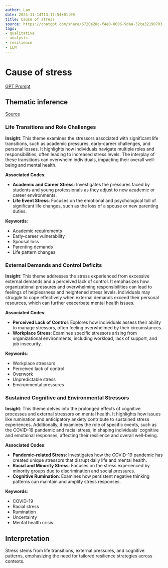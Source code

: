 ```yaml
---
author: Lam
date: 2024-11-14T13:17:54+01:00
title: Cause of stress
source: https://chatgpt.com/share/6720a28c-f4e0-8006-9daa-32ca32190703
tags:
- qualitative
- analysis
- resilience
- LLM
---
```


# Cause of stress

[GPT Prompt](Projects/prompt-for-GPT-based-thematic-analysis.md)

## Thematic inference

[Source](https://chatgpt.com/share/6720a28c-f4e0-8006-9daa-32ca32190703)

### Life Transitions and Role Challenges

**Insight**: This theme examines the stressors associated with significant life transitions, such as academic pressures, early-career challenges, and personal losses. It highlights how individuals navigate multiple roles and responsibilities, often leading to increased stress levels. The interplay of these transitions can overwhelm individuals, impacting their overall well-being and mental health.

**Associated Codes**:

- **Academic and Career Stress**: Investigates the pressures faced by students and young professionals as they adjust to new academic or career environments.
- **Life Event Stress**: Focuses on the emotional and psychological toll of significant life changes, such as the loss of a spouse or new parenting duties.

**Keywords**:

- Academic requirements
- Early-career vulnerability
- Spousal loss
- Parenting demands
- Life pattern changes

### External Demands and Control Deficits

**Insight**: This theme addresses the stress experienced from excessive external demands and a perceived lack of control. It emphasizes how organizational pressures and overwhelming responsibilities can lead to feelings of helplessness and heightened stress levels. Individuals may struggle to cope effectively when external demands exceed their personal resources, which can further exacerbate mental health issues.

**Associated Codes**:

- **Perceived Lack of Control**: Explores how individuals assess their ability to manage stressors, often feeling overwhelmed by their circumstances.
- **Workplace Stress**: Examines specific stressors arising from organizational environments, including workload, lack of support, and job insecurity.

**Keywords**:

- Workplace stressors
- Perceived lack of control
- Overwork
- Unpredictable stress
- Environmental pressures

### Sustained Cognitive and Environmental Stressors

**Insight**: This theme delves into the prolonged effects of cognitive processes and external stressors on mental health. It highlights how issues like rumination and anticipatory anxiety contribute to sustained stress experiences. Additionally, it examines the role of specific events, such as the COVID-19 pandemic and racial stress, in shaping individuals’ cognitive and emotional responses, affecting their resilience and overall well-being.

**Associated Codes**:

- **Pandemic-related Stress**: Investigates how the COVID-19 pandemic has created unique stressors that disrupt daily life and mental health.
- **Racial and Minority Stress**: Focuses on the stress experienced by minority groups due to discrimination and social pressures.
- **Cognitive Rumination**: Examines how persistent negative thinking patterns can maintain and amplify stress responses.

**Keywords**:

- COVID-19
- Racial stress
- Rumination
- Uncertainty
- Mental health crisis

## Interpretation

Stress stems from life transitions, external pressures, and cognitive patterns, emphasizing the need for tailored resilience strategies across contexts.

